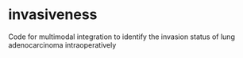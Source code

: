 # invasiveness
Code for multimodal integration to identify the invasion status of lung adenocarcinoma intraoperatively
